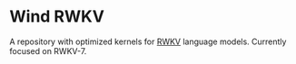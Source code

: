 # Wind RWKV
A repository with optimized kernels for [RWKV](https://github.com/BlinkDL/RWKV-LM/) language models. Currently focused on RWKV-7.
